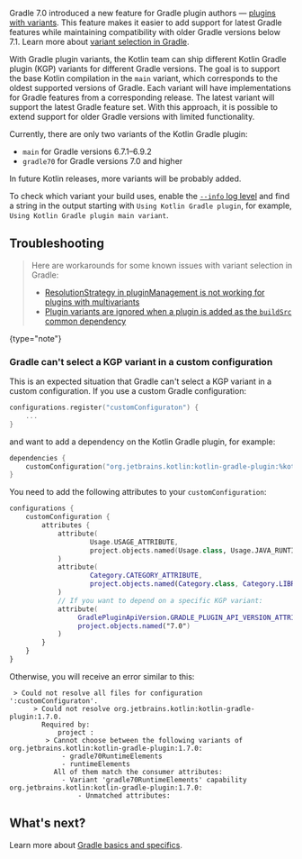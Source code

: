 [//]: # (title: Support for Gradle plugin variants)

Gradle 7.0 introduced a new feature for Gradle plugin authors
— [plugins with variants](https://docs.gradle.org/7.0/userguide/implementing_gradle_plugins.html#plugin-with-variants).
This feature makes it easier to add support for latest Gradle features while maintaining compatibility with older Gradle versions
below 7.1. Learn more about [variant selection in Gradle](https://docs.gradle.org/current/userguide/variant_model.html).

With Gradle plugin variants, the Kotlin team can ship different Kotlin Gradle plugin (KGP) variants for different Gradle versions. 
The goal is to support the base Kotlin compilation in the `main` variant, which corresponds to the oldest supported versions of
Gradle. Each variant will have implementations for Gradle features from a corresponding release. The latest variant will
support the latest Gradle feature set. With this approach, it is possible to extend support for older Gradle versions 
with limited functionality.

Currently, there are only two variants of the Kotlin Gradle plugin:

* `main` for Gradle versions 6.7.1–6.9.2
* `gradle70` for Gradle versions 7.0 and higher

In future Kotlin releases, more variants will be probably added.

To check which variant your build uses, enable
the [`--info` log level](https://docs.gradle.org/current/userguide/logging.html#sec:choosing_a_log_level) and find a
string in the output starting with `Using Kotlin Gradle plugin`, for example, `Using Kotlin Gradle plugin main variant`.

## Troubleshooting

> Here are workarounds for some known issues with variant selection in Gradle:
> * [ResolutionStrategy in pluginManagement is not working for plugins with multivariants](https://github.com/gradle/gradle/issues/20545)
> * [Plugin variants are ignored when a plugin is added as the `buildSrc` common dependency](https://github.com/gradle/gradle/issues/20847)
>
{type="note"}

### Gradle can't select a KGP variant in a custom configuration

This is an expected situation that Gradle can't select a KGP variant in a custom configuration.
If you use a custom Gradle configuration:

```kotlin
configurations.register("customConfiguraton") {
    ...
}
```

and want to add a dependency on the Kotlin Gradle plugin, for example:

```kotlin
dependencies {
    customConfiguration("org.jetbrains.kotlin:kotlin-gradle-plugin:%kotlinVersion%")
}
```

You need to add the following attributes to your `customConfiguration`:

```kotlin
configurations {
    customConfiguration {
        attributes {
            attribute(
                    Usage.USAGE_ATTRIBUTE,
                    project.objects.named(Usage.class, Usage.JAVA_RUNTIME)
            )
            attribute(
                    Category.CATEGORY_ATTRIBUTE,
                    project.objects.named(Category.class, Category.LIBRARY)
            )
            // If you want to depend on a specific KGP variant:
            attribute(
                 GradlePluginApiVersion.GRADLE_PLUGIN_API_VERSION_ATTRIBUTE,
                 project.objects.named("7.0")
            )
        }
    }
}
```

Otherwise, you will receive an error similar to this:

```
 > Could not resolve all files for configuration ':customConfiguraton'.
      > Could not resolve org.jetbrains.kotlin:kotlin-gradle-plugin:1.7.0.
        Required by:
            project :
         > Cannot choose between the following variants of org.jetbrains.kotlin:kotlin-gradle-plugin:1.7.0:
             - gradle70RuntimeElements
             - runtimeElements
           All of them match the consumer attributes:
             - Variant 'gradle70RuntimeElements' capability org.jetbrains.kotlin:kotlin-gradle-plugin:1.7.0:
                 - Unmatched attributes:
```

## What's next?

Learn more about [Gradle basics and specifics](https://docs.gradle.org/current/userguide/getting_started.html).